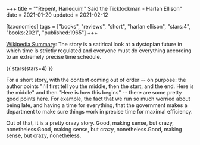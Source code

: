+++
title = "\"Repent, Harlequin!\" Said the Ticktockman - Harlan Ellison"
date = 2021-01-20
updated = 2021-02-12

[taxonomies]
tags = ["books", "reviews", "short", "harlan ellison", "stars:4", "books:2021",
"published:1965"]
+++

[Wikipedia Summary](https://en.wikipedia.org/wiki/%22Repent,_Harlequin!%22_Said_the_Ticktockman):
The story is a satirical look at a dystopian future in which time is strictly
regulated and everyone must do everything according to an extremely precise
time schedule.

<!-- more -->

{{ stars(stars=4) }}

For a short story, with the content coming out of order -- on purpose: the
author points "I'll first tell you the middle, then the start, and
the end. Here is the middle" and then "Here is how this begins" -- there are
some pretty good points here. For example, the fact that we run so much worried
about being late, and having a time for everything, that the government makes a
department to make sure things work in precise time for maximal efficiency.

Out of that, it is a pretty crazy story. Good, making sense, but crazy,
nonetheless.Good, making sense, but crazy, nonetheless.Good, making sense, but
crazy, nonetheless.

